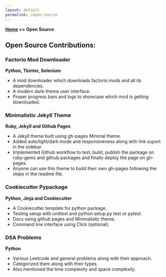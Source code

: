```yaml
---
layout: default
permalink: /open-source
---
```

**[Home](/) >> Open Source**

## Open Source Contributions:

<div class="card">
  <h3>Factorio Mod Downloader</h3>
  <p><b>Python, Tkinter, Selenium</b></p>
  <ul>
    <li>A mod downloader which downloads factorio mods and all its dependencies.</li>
    <li>A modern dark-theme user interface.</li>
    <li>Proper progress bars and logs to showcase which mod is getting downloaded.</li>
  </ul>
  <a href="https://github.com/vaibhavvikas/factorio-mod-downloader"><span class="card-link-spanner"></span></a>
</div>

<div class="card">
  <h3>Minimalistic Jekyll Theme</h3>
  <p><b>Ruby, Jekyll and Github Pages</b></p>
  <ul>
    <li>A Jekyll theme built using gh-pages Minimal theme.</li>
    <li>Added auto/light/dark mode and responsiveness along with link suport in the sidebar.</li>
    <li>Implemented Github workflow to test, build, publish the package on ruby-gems and github packages and finally deploy the page on gh-pages.</li>
    <li>Anyone can use this theme to build their own gh-pages following the steps in the readme file.</li>
  </ul>
  <a href="https://vaibhavvikas.github.io/jekyll-theme-minimalistic"><span class="card-link-spanner"></span></a>
</div>

<div class="card">
  <h3>Cookiecutter Pypackage</h3>
  <p><b>Python, Jinja and Cookiecutter</b></p>
  <ul>
    <li>A Cookiecutter template for python package.</li>
    <li>Testing setup with unittest and python setup.py test or pytest.</li>
    <li>Docs using github pages and Minimalistic theme.</li>
    <li>Command line interface using Click (optional).</li>
  </ul>
  <a href="http://vaibhavvikas.github.io/cookiecutter-pypackage/"><span class="card-link-spanner"></span></a>
</div>

<div class="card">
  <h3>DSA Problems</h3>
  <p><b>Python</b></p>
  <ul>
    <li>Various Leetcode and general problems along with their approach.</li>
    <li>Categorized them along with their types.</li>
    <li>Also mentioned the time complexity and space complexity.</li>
  </ul>
  <a href="https://vaibhavvikas.github.io/dsa-problems/"><span class="card-link-spanner"></span></a>
</div>